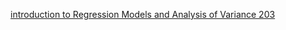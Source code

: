 [introduction to Regression Models and Analysis of Variance 203](http://statweb.stanford.edu/~jtaylo/courses/stats203/)   
